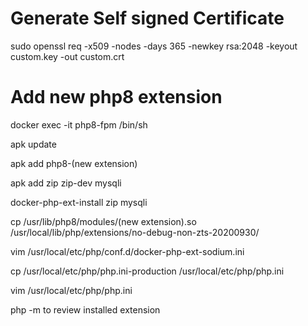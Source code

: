 # Generate Self signed Certificate

sudo openssl req -x509 -nodes -days 365 -newkey rsa:2048 -keyout custom.key -out custom.crt


# Add new php8 extension


docker exec -it php8-fpm /bin/sh

apk update

apk add php8-(new extension)

apk add zip zip-dev mysqli 

docker-php-ext-install zip mysqli


cp /usr/lib/php8/modules/(new extension).so /usr/local/lib/php/extensions/no-debug-non-zts-20200930/

vim /usr/local/etc/php/conf.d/docker-php-ext-sodium.ini 


cp /usr/local/etc/php/php.ini-production /usr/local/etc/php/php.ini

vim /usr/local/etc/php/php.ini

php -m to review installed extension
